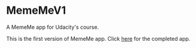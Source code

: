 # MemeMeV1

A MemeMe app for Udacity's course.

This is the first version of MemeMe app. Click [here](https://github.com/alimir1/MemeMeV2) for the completed app.
